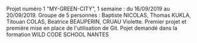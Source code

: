 Projet numéro 1 "MY-GREEN-CITY", 1 semaine : du 16/09/2019 au 20/09/2019. 
Groupe de 5 personnes : Baptiste NICOLAS, Thomas KUKLA, Titouan COLAS, Beatrice BEAUPERIN, CRUAU Violette.
Premier projet et première mise en place de l'utilisation de Git. 
Pojet demandé dans la formation WILD CODE SCHOOL NANTES
